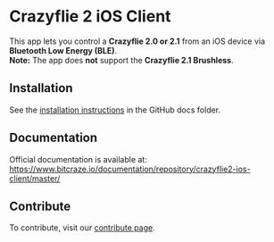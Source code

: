 # Crazyflie 2 iOS Client

This app lets you control a **Crazyflie 2.0 or 2.1** from an iOS device via **Bluetooth Low Energy (BLE)**.  
**Note:** The app does **not** support the **Crazyflie 2.1 Brushless**.

## Installation

See the [installation instructions](docs/installation/install.md) in the GitHub docs folder.

## Documentation

Official documentation is available at:  
https://www.bitcraze.io/documentation/repository/crazyflie2-ios-client/master/

## Contribute

To contribute, visit our [contribute page](https://www.bitcraze.io/contribute/).
